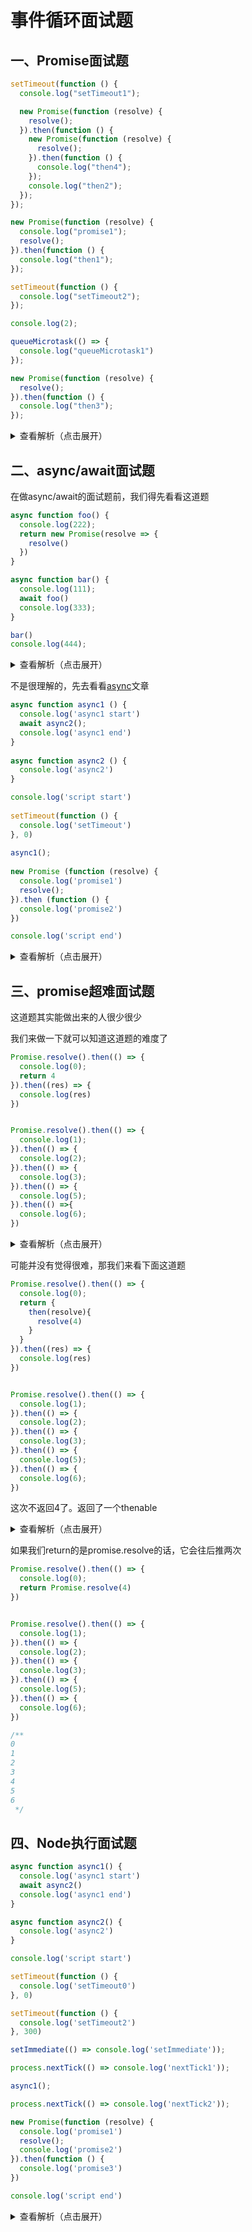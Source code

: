 # 事件循环面试题

## 一、Promise面试题

```js
setTimeout(function () {
  console.log("setTimeout1");

  new Promise(function (resolve) {
    resolve();
  }).then(function () {
    new Promise(function (resolve) {
      resolve();
    }).then(function () {
      console.log("then4");
    });
    console.log("then2");
  });
});

new Promise(function (resolve) {
  console.log("promise1");
  resolve();
}).then(function () {
  console.log("then1");
});

setTimeout(function () {
  console.log("setTimeout2");
});

console.log(2);

queueMicrotask(() => {
  console.log("queueMicrotask1")
});

new Promise(function (resolve) {
  resolve();
}).then(function () {
  console.log("then3");
});
```

<details>
<summary>查看解析（点击展开）</summary>


```js
/**
promise1
2
then1
queueMicrotask1
then3
setTimeout1
then2
then4
setTimeout2
 */
```

我们还是通过画图的方式(更加直观)

![](https://gitee.com/itsandy/picgo-img/raw/master/JavaScript/Promise面试题流程一.png)

执行main script
1.  从上往下执行，遇到setTimeout（宏任务）这里称为s1放入宏任务中
2.  遇到new Promise（并不属于宏任务或者微任务）直接执行，打印promise1，调用resolve方法，会把后面then方法里面的回调函数放入微任务中（Promise的then回调）这里称为then1(只是放入微任务中，并不是直接执行)
3.  setTimeout（宏任务）这里称为s2放入宏任务中
4.  打印2
5.  queueMicrotask（微任务）放入微任务中（q1）
6.  new Promise立即执行，调用resolve方法，将then里的回调函数放入微任务中（then3）

main script就执行完了，接下来执行微任务

1.  执行then1：打印then1
2.  执行q1：打印queueMicrotask1
3.  执行then3,打印then3

微任务就执行完了，接下来执行宏任务

1. 执行s1：打印setTimeout1，new promise直接执行，调用resolve方法，将then里的回调放入微任务中（then4），打印then2
2. 执行了一次宏任务后，会去检查微任务中是否有任务需要执行，微任务中有then4，执行then4，打印then4
3. 执行s2：打印setTimeout2

</details>

## 二、async/await面试题

在做async/await的面试题前，我们得先看看这道题

```js
async function foo() {
  console.log(222);
  return new Promise(resolve => {
    resolve()
  })
}

async function bar() {
  console.log(111);
  await foo()
  console.log(333);
}

bar()
console.log(444);
```
<details>
<summary>查看解析（点击展开）</summary>


```js
/**
111
222
444
333
 */
```
1.  执行bar函数（默认执行一个异步函数是跟普通的函数是一样的）打印111
2.  执行foo函数（你不要觉得它在await后面就不会执行），打印222，返回一个promise
3.  打印444(为什么不是打印333，在async的文章中说过，这333其实是在foo调用了then以后才会执行
4.  打印333

</details>

不是很理解的，先去看看[async](javascript/es-next/es8?id=_63-await关键字)文章


```js
async function async1 () {
  console.log('async1 start')
  await async2();
  console.log('async1 end')
}
 
async function async2 () {
  console.log('async2')
}

console.log('script start')
 
setTimeout(function () {
  console.log('setTimeout')
}, 0)
 
async1();
 
new Promise (function (resolve) {
  console.log('promise1')
  resolve();
}).then (function () {
  console.log('promise2')
})

console.log('script end')
```

<details>
<summary>查看解析（点击展开）</summary>


```js
/**
script start
async1 start
async2
promsie1
script end
async1 end
promise2
setTimeout
 */
```

![](https://gitee.com/itsandy/picgo-img/raw/master/JavaScript/async面试题流程一.png)

执行main script
1.  打印script start
2.  setTimeout放入宏任务中
3.  调用async1函数，打印async1 start，调用async2函数，打印async2，返回一个promise，resolve的值是undefined，把async1 end放入微任务中
4.  new promise直接执行，打印promise1，调用resolve方法，将then里的回调放入微任务中
5.  打印script end

main script就执行完了，接下来执行微任务
1.  打印async1 end
2.  打印promise2

微任务就执行完了，接下来执行宏任务
1.  打印setTimeout


</details>

## 三、promise超难面试题

这道题其实能做出来的人很少很少

我们来做一下就可以知道这道题的难度了

```js
Promise.resolve().then(() => {
  console.log(0);
  return 4
}).then((res) => {
  console.log(res)
})


Promise.resolve().then(() => {
  console.log(1);
}).then(() => {
  console.log(2);
}).then(() => {
  console.log(3);
}).then(() => {
  console.log(5);
}).then(() =>{
  console.log(6);
})
```

<details>
<summary>查看解析（点击展开）</summary>


```js
/**
0
1
4
2
3
5
6
 */
```

1.  将0，return 4放入微任务中
2.  将1放入微任务中
3.  打印0，return 4（相对于resolve（4））（then里面return值会被作为新的promise的resolve值在下一次链式调用的then里面拿到结果的），将then 打印res放入微任务
4.  打印1，return undefined（then里面return值会被作为新的promise的resolve值在下一次链式调用的then里面拿到结果的），将then里面的2放入微任务
5.  打印4，因为微任务前面还有个4队列，然后return undefined（then里面return值会被作为新的promise的resolve值在下一次链式调用的then里面拿到结果的），将then里的3放入队列

依次类推。。。

</details>

可能并没有觉得很难，那我们来看下面这道题

```js
Promise.resolve().then(() => {
  console.log(0);
  return {
    then(resolve){
      resolve(4)
    }
  }
}).then((res) => {
  console.log(res)
})


Promise.resolve().then(() => {
  console.log(1);
}).then(() => {
  console.log(2);
}).then(() => {
  console.log(3);
}).then(() => {
  console.log(5);
}).then(() => {
  console.log(6);
})
```
这次不返回4了。返回了一个thenable

<details>
<summary>查看解析（点击展开）</summary>


```js
/**
0
1
2
4
3
5
6
 */
```

按理来说，一个是和return 4差不多的，但是这里打印的结果不同

如果你这里return是一个thenable，它会多加一次微任务（相对于它会往后推一次）

但是它为什么会往后推喃？你会发现thenable是一个函数，这里我们并没有在函数里面做什么操作，如果在函数里面我们做了大量的耗时操作的话，它就会一直堵塞在这里，后面的代码就不会执行了，所以它就往后推迟了一下（当然这是我的猜测）

</details>

如果我们return的是promise.resolve的话，它会往后推两次

```js
Promise.resolve().then(() => {
  console.log(0);
  return Promise.resolve(4)
})


Promise.resolve().then(() => {
  console.log(1);
}).then(() => {
  console.log(2);
}).then(() => {
  console.log(3);
}).then(() => {
  console.log(5);
}).then(() => {
  console.log(6);
})

/**
0
1
2
3
4
5
6
 */
```

## 四、Node执行面试题

```js
async function async1() {
  console.log('async1 start')
  await async2()
  console.log('async1 end')
}

async function async2() {
  console.log('async2')
}

console.log('script start')

setTimeout(function () {
  console.log('setTimeout0')
}, 0)

setTimeout(function () {
  console.log('setTimeout2')
}, 300)

setImmediate(() => console.log('setImmediate'));

process.nextTick(() => console.log('nextTick1'));

async1();

process.nextTick(() => console.log('nextTick2'));

new Promise(function (resolve) {
  console.log('promise1')
  resolve();
  console.log('promise2')
}).then(function () {
  console.log('promise3')
})

console.log('script end')
```

<details>
<summary>查看解析（点击展开）</summary>


```js
/**
script start
async1 start
async2
promise1
promise2
script end
nextTick1
nextTick2
async1 end
promise3
setTimeout0
setImmediate
setTimeout2
 */
```

![](https://gitee.com/itsandy/picgo-img/raw/master/JavaScript/node执行面试题.png)

执行main script
1.  打印script start
2.  setTimeout0放入宏任务中放入宏任务里的timer queue队列中
3.  setTimeout2在300ms后放入宏任务里的timer queue队列中
4.  setImmediate放入宏任务里的check queue队列中
5.  nextTick1放入微任务里的next tick queue队列中
6.  调用async1函数，打印async1 start，调用async2，打印async2，将async1 end放入微任务里的other queue队列中
7.  nextTick2放入微任务里的next tick queue队列中
8.  new promise直接执行，打印promise1，调用resolve方法，将promise3放入微任务里的other queue队列中，打印promise2
9.  打印script end

main script就执行完了，接下来执行微任务
先执行next tick queue队列
1.  打印nextTick1
2.  打印nextTick2
再执行next tick queue队列
3.  打印async1 end
4.  打印promise3

微任务就执行完了，接下来执行宏任务
先执行timer queue队列
1.  打印setTimeout0
再执行check queue队列
2.  打印setImmediate

最后打印setTimeout2（因为它是300ms后才会被加入到next tick queue队列）


</details>